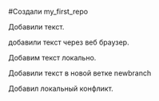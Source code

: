 ﻿#Создали my_first_repo

Добавили текст.

добавили текст через веб браузер.

Добавим текст локально.

Добавили текст в новой ветке newbranch

Добавил локальный конфликт.